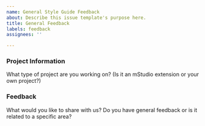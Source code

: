 ```yaml
---
name: General Style Guide Feedback
about: Describe this issue template's purpose here.
title: General Feedback
labels: feedback
assignees: ''

---
```


### Project Information
What type of project are you working on? (Is it an mStudio extension or your own project?)

### Feedback
What would you like to share with us? Do you have general feedback or is it related to a specific area?
